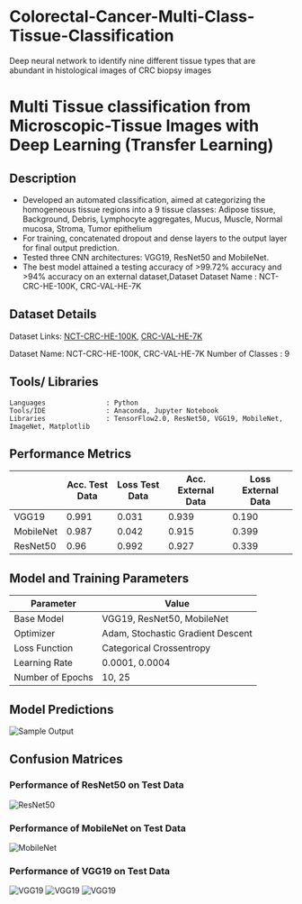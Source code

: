 # Colorectal-Cancer-Multi-Class-Tissue-Classification
Deep neural network to identify nine different tissue types that are abundant in histological images of CRC biopsy images



# Multi Tissue classification from Microscopic-Tissue Images with Deep Learning (Transfer Learning)





## Description
* Developed an automated classification, aimed at categorizing the homogeneous tissue regions into a 9 tissue classes: Adipose tissue, Background, Debris, Lymphocyte aggregates, Mucus, Muscle, Normal mucosa, Stroma, Tumor epithelium
* For training, concatenated dropout and dense layers to the output layer for final output prediction.
* Tested three CNN architectures: VGG19, ResNet50 and MobileNet.
* The best model attained a testing accuracy of >99.72% accuracy and >94% accuracy on an external dataset,Dataset
Dataset Name     : NCT-CRC-HE-100K, CRC-VAL-HE-7K

## Dataset Details
Dataset Links: [NCT-CRC-HE-100K](https://zenodo.org/record/1214456), [CRC-VAL-HE-7K](https://zenodo.org/record/1214456)

                   
Dataset Name: NCT-CRC-HE-100K, CRC-VAL-HE-7K
Number of Classes		    : 9

## Tools/ Libraries
```
Languages               : Python
Tools/IDE               : Anaconda, Jupyter Notebook
Libraries               : TensorFlow2.0, ResNet50, VGG19, MobileNet, ImageNet, Matplotlib
```

## Performance Metrics
|           | Acc. Test Data | Loss Test Data | Acc. External Data | Loss External Data |
| ----------| -------------- | ---------------|------------------- |------------------- |
|  VGG19    |      0.991     |     0.031      |       0.939        |       0.190        |
| MobileNet |      0.987     |     0.042      |       0.915        |       0.399        | 
| ResNet50  |      0.96      |     0.992       |      0.927        |       0.339        |


## Model and Training Parameters
| Parameter | Value |
| --------- | ----- |
| Base Model |VGG19, ResNet50, MobileNet	| 
| Optimizer | Adam, Stochastic Gradient Descent |
| Loss Function | Categorical Crossentropy |
| Learning Rate | 0.0001, 0.0004 |
| Number of Epochs | 10, 25 |	

## Model Predictions
![Sample Output](output/Test_Classification_Image_Plot.png)

## Confusion Matrices
### Performance of ResNet50 on Test Data
![ResNet50](output/ResNet50%20Confusion%20Matrix.png)

### Performance of MobileNet on Test Data
![MobileNet](output/MobileNet_Confusion_Matrix.png)

### Performance of VGG19 on Test Data
![VGG19](output/VGG19-1.png)
![VGG19](output/VGG19-2.png)
![VGG19](output/VGG19-3.png)
